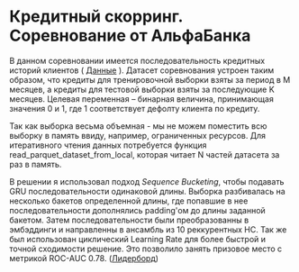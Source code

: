 # Кредитный скорринг. Соревнование от АльфаБанка

В данном соревновании имеется последовательность кредитных историй клиентов ( [Данные] ). Датасет соревнования устроен таким образом, что кредиты для тренировочной выборки взяты за период в М месяцев, а кредиты для тестовой выборки взяты за последующие K месяцев. Целевая переменная – бинарная величина, принимающая значения 0 и 1, где 1 соответствует дефолту клиента по кредиту.

Так как выборка весьма объемная - мы не можем поместить всю выборку в память ввиду, например, ограниченных ресурсов. Для итеративного чтения данных потребуется функция read_parquet_dataset_from_local, которая читает N частей датасета за раз в память.

В решении я использовал подход *Sequence Bucketing*, чтобы подавать GRU последовательности одинаковой длины. Выборка разбивалась на несколько бакетов определенной длины, где попавшие в нее последовательности дополнялись padding'ом до длины заданной бакетом. Затем последовательности были преобразованны в эмбэддинги и направленны в ансамбль из 10 реккурентных НС. Так же был использован циклический Learning Rate для более быстрой и точной сходимости решение. Это позволило занять призовое место с метрикой ROC-AUC 0.78. ([Лидерборд])


[Данные]: https://www.kaggle.com/competitions/alfa-bank-pd-credit-history/data
[Лидерборд]: https://www.kaggle.com/competitions/alfa-bank-pd-credit-history/leaderboard
